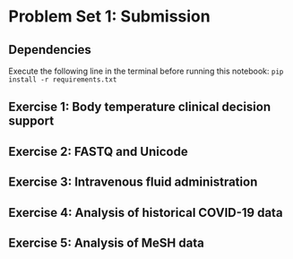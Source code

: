 # Problem Set 1: Submission

## Dependencies

Execute the following line in the terminal before running this notebook:
`pip install -r requirements.txt`

## Exercise 1: Body temperature clinical decision support

## Exercise 2: FASTQ and Unicode

## Exercise 3: Intravenous fluid administration

## Exercise 4: Analysis of historical COVID-19 data

## Exercise 5: Analysis of MeSH data
